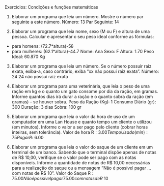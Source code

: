 Exercícios: Condições e funções matemáticas

1. Elaborar um programa que leia um número. Mostre o número par seguinte a este número.
Número: 13
Par Seguinte: 14

2. Elaborar um programa que leia nome, sexo (M ou F) e altura de uma pessoa. Calcular e apresentar
o seu peso ideal conforme as fórmulas:
- para homens: (72.7*altura)-58
- para mulheres: (62.1*altura)-44.7
Nome: Ana
Sexo: F
Altura: 1.70
Peso Ideal: 60.870 Kg

3. Elaborar um programa que leia um número. Se o número possuir raiz exata, exiba-a, caso
contrário, exiba “xx não possui raiz exata”.
Número: 24
24 não possui raiz exata

4. Elaborar um programa para uma veterinária, que leia o peso de uma ração em kg e o quanto um
gato consome por dia da ração, em gramas. Informe quantos dias irá durar a ração e o quanto sobra
da ração (em gramas) – se houver sobra.
Peso da Ração (Kg): 1
Consumo Diário (gr): 300
Duração: 3 dias
Sobra: 100 gr

5. Elaborar um programa que leia o valor da hora de uso de um computador em uma Lan House e
quanto tempo um cliente o utilizou (em minutos). Informe o valor a ser pago pelo cliente (cobrar
horas inteiras, sem tolerância).
Valor de hora R$: 3.00
Tempo Usado (min): 75
Pagar R$: 6.00

6. Elaborar um programa que leia o valor do saque de um cliente em um terminal de um banco.
Sabendo que o terminal dispõe apenas de notas de R$ 10,00, verifique se o valor pode ser pago com
as notas disponíveis. Informe a quantidade de notas de R$ 10,00 necessárias para a realização do
saque ou a mensagem “Não é possível pagar ... com notas de R$ 10”.
Valor do Saque R$: 75.00
Não é possível pagar 75.00 com notas de R$ 10